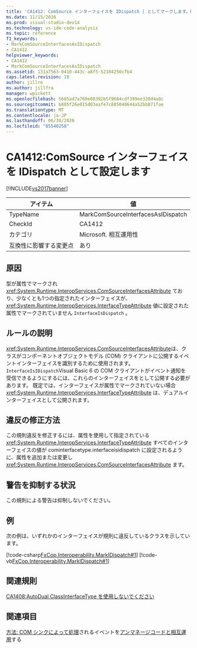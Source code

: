 ```yaml
---
title: 'CA1412: ComSource インターフェイスを IDispatch | としてマークします。Microsoft Docs'
ms.date: 11/15/2016
ms.prod: visual-studio-dev14
ms.technology: vs-ide-code-analysis
ms.topic: reference
f1_keywords:
- MarkComSourceInterfacesAsIDispatch
- CA1412
helpviewer_keywords:
- CA1412
- MarkComSourceInterfacesAsIDispatch
ms.assetid: 131a7563-0410-443c-a8f5-52104250cfb4
caps.latest.revision: 18
author: jillre
ms.author: jillfra
manager: wpickett
ms.openlocfilehash: 5685ad7a760e00392b5f9684cdf399ee320d4a0c
ms.sourcegitcommit: b885f26e015d03eafe7c885040644a52bb071fae
ms.translationtype: MT
ms.contentlocale: ja-JP
ms.lasthandoff: 06/30/2020
ms.locfileid: "85540258"
---
```

# <a name="ca1412-mark-comsource-interfaces-as-idispatch"></a>CA1412:ComSource インターフェイスを IDispatch として設定します
[!INCLUDE[vs2017banner](../includes/vs2017banner.md)]

|アイテム|値|
|-|-|
|TypeName|MarkComSourceInterfacesAsIDispatch|
|CheckId|CA1412|
|カテゴリ|Microsoft. 相互運用性|
|互換性に影響する変更点|あり|

## <a name="cause"></a>原因
 型が属性でマークされ <xref:System.Runtime.InteropServices.ComSourceInterfacesAttribute> ており、少なくとも1つの指定されたインターフェイスが、 <xref:System.Runtime.InteropServices.InterfaceTypeAttribute> 値に設定された属性でマークされていません `InterfaceIsDispatch` 。

## <a name="rule-description"></a>ルールの説明
 <xref:System.Runtime.InteropServices.ComSourceInterfacesAttribute>は、クラスがコンポーネントオブジェクトモデル (COM) クライアントに公開するイベントインターフェイスを識別するために使用されます。 `InterfaceIsIDispatch`Visual Basic 6 の COM クライアントがイベント通知を受信できるようにするには、これらのインターフェイスをとして公開する必要があります。 既定では、インターフェイスが属性でマークされていない場合 <xref:System.Runtime.InteropServices.InterfaceTypeAttribute> は、デュアルインターフェイスとして公開されます。

## <a name="how-to-fix-violations"></a>違反の修正方法
 この規則違反を修正するには、属性を使用して指定されている <xref:System.Runtime.InteropServices.InterfaceTypeAttribute> すべてのインターフェイスの値が cominterfacetype.interfaceisidispatch に設定されるように、属性を追加または変更し <xref:System.Runtime.InteropServices.ComSourceInterfacesAttribute> ます。

## <a name="when-to-suppress-warnings"></a>警告を抑制する状況
 この規則による警告は抑制しないでください。

## <a name="example"></a>例
 次の例は、いずれかのインターフェイスが規則に違反しているクラスを示しています。

 [!code-csharp[FxCop.Interoperability.MarkIDispatch#1](../snippets/csharp/VS_Snippets_CodeAnalysis/FxCop.Interoperability.MarkIDispatch/cs/FxCop.Interoperability.MarkIDispatch.cs#1)]
 [!code-vb[FxCop.Interoperability.MarkIDispatch#1](../snippets/visualbasic/VS_Snippets_CodeAnalysis/FxCop.Interoperability.MarkIDispatch/vb/FxCop.Interoperability.MarkIDispatch.vb#1)]

## <a name="related-rules"></a>関連規則
 [CA1408:AutoDual ClassInterfaceType を使用しないでください](../code-quality/ca1408-do-not-use-autodual-classinterfacetype.md)

## <a name="see-also"></a>関連項目
 [方法: COM シンクによって処理](https://msdn.microsoft.com/7c9944b2-e951-4c3e-a0a1-59b2ae37d7fd)されるイベントを[アンマネージコードと相互運用](https://msdn.microsoft.com/library/ccb68ce7-b0e9-4ffb-839d-03b1cd2c1258)する
